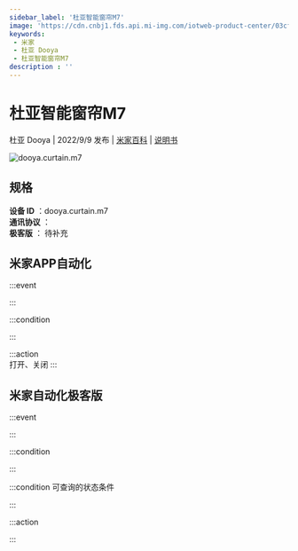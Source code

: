 ```yaml
---
sidebar_label: '杜亚智能窗帘M7'
image: 'https://cdn.cnbj1.fds.api.mi-img.com/iotweb-product-center/03cfdc19e5975cb968dae04aad731b5f_1659314900055.png?GalaxyAccessKeyId=AKVGLQWBOVIRQ3XLEW&Expires=9223372036854775807&Signature=fSKVvrZPLZM0CuUWfwhyPrB82aw='
keywords: 
 - 米家
 - 杜亚 Dooya
 - 杜亚智能窗帘M7
description : ''
---
```

# 杜亚智能窗帘M7

杜亚 Dooya | 2022/9/9 发布 | [米家百科](https://home.mi.com/webapp/content/baike/product/index.html?model=dooya.curtain.m7) | [说明书](https://home.mi.com/views/introduction.html?model=dooya.curtain.m7&region=cn)

![dooya.curtain.m7](https://cdn.cnbj1.fds.api.mi-img.com/iotweb-product-center/03cfdc19e5975cb968dae04aad731b5f_1659314900055.png?GalaxyAccessKeyId=AKVGLQWBOVIRQ3XLEW&Expires=9223372036854775807&Signature=fSKVvrZPLZM0CuUWfwhyPrB82aw=)

## 规格  
> 
**设备 ID** ：dooya.curtain.m7  
**通讯协议** ：  
**极客版**  ： 待补充 


## 米家APP自动化  

:::event  

:::

:::condition  

:::

:::action   
打开、关闭
:::

## 米家自动化极客版  

:::event  

:::

:::condition  

:::

:::condition 可查询的状态条件  

:::

:::action  

:::

        
